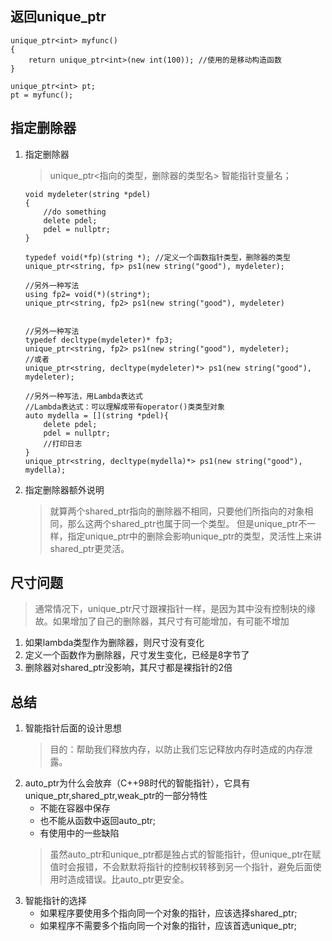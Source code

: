 ## 返回unique_ptr
```
unique_ptr<int> myfunc()
{
    return unique_ptr<int>(new int(100)); //使用的是移动构造函数
}

unique_ptr<int> pt;
pt = myfunc();
```

## 指定删除器
1. 指定删除器
   >unique_ptr<指向的类型，删除器的类型名> 智能指针变量名；
   ```
   void mydeleter(string *pdel)
   {
       //do something
       delete pdel;
       pdel = nullptr;
   }

   typedef void(*fp)(string *); //定义一个函数指针类型，删除器的类型
   unique_ptr<string, fp> ps1(new string("good"), mydeleter);

   //另外一种写法
   using fp2= void(*)(string*);
   unique_ptr<string, fp2> ps1(new string("good"), mydeleter)


   //另外一种写法
   typedef decltype(mydeleter)* fp3;
   unique_ptr<string, fp2> ps1(new string("good"), mydeleter);
   //或者 
   unique_ptr<string, decltype(mydeleter)*> ps1(new string("good"), mydeleter);

   //另外一种写法，用Lambda表达式
   //Lambda表达式：可以理解成带有operator()类类型对象
   auto mydella = [](string *pdel){
       delete pdel;
       pdel = nullptr;
       //打印日志
   }
   unique_ptr<string, decltype(mydella)*> ps1(new string("good"), mydella);
   ```
2. 指定删除器额外说明
   >就算两个shared_ptr指向的删除器不相同，只要他们所指向的对象相同，那么这两个shared_ptr也属于同一个类型。
   >但是unique_ptr不一样，指定unique_ptr中的删除会影响unique_ptr的类型，灵活性上来讲shared_ptr更灵活。


## 尺寸问题
> 通常情况下，unique_ptr尺寸跟裸指针一样，是因为其中没有控制块的缘故。如果增加了自己的删除器，其尺寸有可能增加，有可能不增加
1. 如果lambda类型作为删除器，则尺寸没有变化
2. 定义一个函数作为删除器，尺寸发生变化，已经是8字节了
3. 删除器对shared_ptr没影响，其尺寸都是裸指针的2倍

## 总结
1. 智能指针后面的设计思想
   > 目的：帮助我们释放内存，以防止我们忘记释放内存时造成的内存泄露。
2. auto_ptr为什么会放弃（C++98时代的智能指针），它具有unique_ptr,shared_ptr,weak_ptr的一部分特性
   * 不能在容器中保存
   * 也不能从函数中返回auto_ptr;
   * 有使用中的一些缺陷
   >虽然auto_ptr和unique_ptr都是独占式的智能指针，但unique_ptr在赋值时会报错，不会默默将指针的控制权转移到另一个指针，避免后面使用时造成错误。比auto_ptr更安全。
3. 智能指针的选择
   * 如果程序要使用多个指向同一个对象的指针，应该选择shared_ptr;
   * 如果程序不需要多个指向同一个对象的指针，应该首选unique_ptr;


